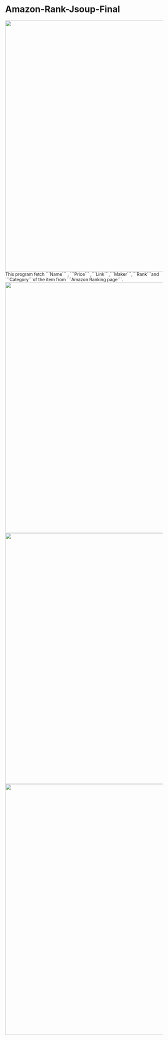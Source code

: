 # Amazon-Rank-Jsoup-Final
<img src="https://github.com/shutokawabata0723/Amazon-Rank-Jsoup-Final/blob/master/ama.gif" width="800">
This program fetch  ```Name``` , ```Price``` ,```Link```,```Maker```,```Rank```and ```Category```of the item from ```Amazon Ranking page```.

<img src="https://github.com/shutokawabata0723/Amazon-Rank-Jsoup-Final/blob/master/amazon.png" width="800">
<img src="https://github.com/shutokawabata0723/Amazon-Rank-Jsoup-Final/blob/master/out1.png" width="800">
<img src="https://github.com/shutokawabata0723/Amazon-Rank-Jsoup-Final/blob/master/out2.png" width="800">

